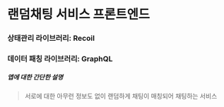 # 랜덤채팅 서비스 프론트엔드

### 상태관리 라이브러리: Recoil

### 데이터 패칭 라이브러리: GraphQL

##### 앱에 대한 간단한 설명

> 서로에 대한 아무런 정보도 없이 랜덤하게 채팅이 매칭되어 채팅하는 서비스
